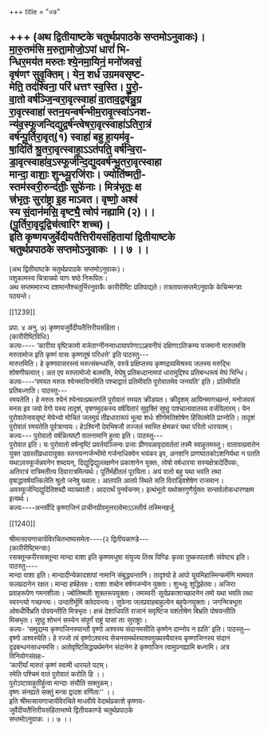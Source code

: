 +++
title = "०७"

+++
(अथ द्वितीयाष्टके चतुर्थप्रपाठके सप्तमोऽनुवाकः)।  
मा॒रु॒तम॑सि म॒रुता॒मोजो॒ऽपां धारां॑ भि-  
न्धिर॒मय॑त मरुतः श्ये॒नमा॒यिनं॒ मनो॑जवसं॒  
वृष॑णꣳ सुवृ॒क्तिम्। येन॒ शर्ध॑ उग्रमवसृष्ट-  
मेति॒ तद॑श्विना॒ परि॑ धत्तꣳ स्व॒स्ति। पु॒रो॒-  
वा॒तो वर्ष॑ञ्जि॒न्वरा॒वृत्स्वाहा॑ वा॒ताव॒द्वर्ष॑न्नु॒ग्र  
रा॒वृत्स्वाहा॑ स्तन॒यन्वर्ष॑न्भीम॒रावृ॒त्स्वा॑ऽनश-  
न्य॑व॒स्फूजन्दिद्युद्वर्ष॑न्त्वेषरा॒वृत्स्वाहा॑ऽतिरा॒त्रं  
वर्ष॑न्पू॒र्तिरा॒वृत्(१) स्वाहा॑ बहु हा॒यम॑वृ-  
षा॒दिति॑ श्रु॒तरा॒वृत्स्वाहा॒ऽऽत॑पति॒ वर्ष॑न्वि॒रा-  
डा॒वृत्स्वाहा॑व॒ऽस्फूर्ज॑न्दि॒द्युदवर्ष॑न्भू॒तरा॒वृत्स्वाहा  
मान्दा॒ वाशाः॒ शुन्ध्यू॒रजि॑राः। ज्योति॑ष्मती॒-  
स्तम॑स्वरी॒रुन्द॑तीः॒ सुफे॑नाः। मित्र॑भृतः॒ क्ष  
त्त्र॑भृतः॒ सुरा॑ष्ट्रा इ॒ह माऽवत। वृष्णो॒ अश्व॑  
स्य सं॒दान॑मसि॒ वृष्ट्यै॒ त्वोप॑ नह्यामि (२)।।  
(पू॒र्तिरा॒वृदूद्विच॑त्वारिꣳ शच्च)।  
इति कृष्णयजुर्वेदीयतैत्तिरीयसंहितायां द्वितीयाष्टके  
चतुर्थप्रपाठके सप्तमोऽनुवाकः ।। ७ ।।  
--------  
(अथ द्वितीयाष्टके चतुर्थप्रपाठके सप्तमोऽनुवाकः)।  
पशुकामस्य चित्राख्यो यागः षष्ठे निरूपितः।  
अथ सप्तममारभ्य दशमान्तैश्चतुर्भिरनुवाकैः कारीरीष्टिः प्रतिपाद्यते। तत्रतावत्सप्तमेऽनुवाके केचिन्मन्त्राः पठ्यन्ते।

[[1239]]

प्रपा. ४ अनु. ७) कृष्णयजुर्वेदीयतैत्तिरीयसंहिता।  
(कारीरीष्टिंविधिः)  
कल्पः---- ‘कारीया वृष्टिकामो यजेताग्नीनन्वाधायापरेणाऽऽहवनीयं दक्षिणाऽतिक्रम्य यजमानो मारुतमसि मरुतामोज इति कृष्णं वासः कृष्णतूषं परिधत्ते’ इति पाठस्तु---  
मारुतमिति। हे कृष्णवासरस्त्वं मरुत्संबन्ध्यसि, वस्त्रे प्रक्षिप्तस्य कृष्णद्रव्यमिश्रस्य जलस्य मरुद्भिः शोषणीयत्वात्। अत एव मरुतामोजो बलमसि, मेघेषु प्रतिबध्दानामपां धारामुद्दिश्य प्रतिबन्धरूषं मेघं भिन्धि।  
कल्पः----‘रमयत मरुतः श्येनमायिनमिति पश्चाद्वातं प्रतिमीवति पुरोवातमेव जनयति’ इति। प्रतिमीवति प्रतिबध्नाति। पाठस्तु---  
रमयतेति। हे मरुतः श्येनं श्येनवत्प्रबलगतिं पुरोवातं रमयत क्रीडयत। क्रीदृशम् आयिनमागच्छन्तं, मनोजवसं मनस इव जवो वेगो यस्य तादृशं, वृषणमुदकस्य वर्षयितारं सुवृक्तिं सुष्ठु पाश्चात्यवातस्य वर्जयितारम्। येन पुरोवातेनावसृष्टं मेघेभ्यो मोचितं जलमुग्रं तीव्रधारारूपं भूत्वा शर्धः शीर्णमतिशोषेण हिंसितमेति प्राप्नोति। तादृशं पुरोवातं रमयतेति पूर्वत्रान्वयः। हेऽश्विनौ देवभिषजौ तज्जलं स्वस्ति क्षेमकरं यथा परितो धारयतम्।  
कल्पः--- पुरोवातो वर्षन्नित्यष्टौ वातनामानि हुत्वा इति। पाठस्तु---  
पुरोवात इति। यः पुरोवातो वर्षन्वृष्टिं प्रवर्तयञ्जिन्वः प्रजाः प्रीणयन्नावृदावर्ततां तस्मै स्वाहुतमस्तु। वातावत्प्रवातेन युक्त उग्रस्तीव्रधारायुक्तः स्तनयन्गर्जन्भीमो गर्जनाधिक्येन भयंकर इव, अनशनि प्राणघातकोऽशनिर्यथा न पतति यथाऽवस्फूर्जन्नवनेन शब्दयन्, दिद्युद्विद्युल्लक्षणेन प्रकाशनेन युक्तः, त्वेषो वर्षधारया सस्यक्षेत्रादेर्दिपकः, अतिरात्रं रात्रिमतीत्य दिवारात्रमित्यर्थः। पूर्तिर्महीतलं पूरयिता। अयं वातो बहु यथा भवति तथा वृषाद्धावर्षयत्किलेति श्रुतो जनेषु ख्यातः। आतपति आतपे स्थिते सति विराड्विशेषेण राजमानः। अवस्फूर्जन्दिद्युदितिशब्दौ व्याख्यातौ। आदरार्थं पुनर्वचनम्। इत्थंभूतो यथोक्तगुणैर्युक्तः सन्सर्वलोकधारणक्षम इत्यर्थः।  
कल्पः----अन्तर्वेदि कृष्णाजिनं प्राचीनग्रीवमुत्तरलोमाऽऽस्तीर्य तस्मिन्खर्जू

[[1240]]

श्रीमत्सायणाचार्यविरचितभाष्यसमेता----(२ द्वितीयकाण्डे---  
(कारीरीष्टिमन्त्राः)  
रसक्तून्करीरसक्तून्वा मान्दा वाशा इति कृष्णमधुषा संयुज्य तिस्र पिण्डिः कृत्वा पुष्करपलाशैः संवेष्ट्य इति। पाठस्तु----  
मान्दा वाशा इति। मान्दादीन्येकादशापां नामानि संबुद्ध्यन्तानि। तादृश्यो हे आपो यूयमिहास्मिन्कर्मणि मामवत फलप्रदानेन रक्षत। मान्दा हर्षहेतवः। वाशाः शब्देन वर्षणजन्येन युक्ताः। शुन्ध्यूः शुद्धिहेतवः। अजिराः प्रवाहरूपेण गमनशीलाः। ज्बोतिष्मतीः शुक्लरूपयुक्ताः। तमस्वरीः सूर्यप्रकाशाच्छादनेन तमो यथा भवति तथा स्वरन्त्यो गच्छन्त्यः। उन्दतीर्भूमिं क्लेदयन्त्यः। सुफेना जलप्रवाहबाहुल्येन बहुफेनयुक्ताः। जगन्मित्रभूता ओषधीर्विभ्रति पोवयन्तीति मित्रभृतः। क्षत्त्रं देशाधिपतिं राजानं सवृष्टिज यशंतोषेण बिभ्रति पोषयन्तीति मित्त्रभृतः। सुष्ठु शोभनं सस्येन संपूर्णं राष्ट्रं यासां ताः सुराष्ट्राः।  
कल्पः- ‘समुद्यम्य कृष्णाजिनस्यान्तौ वृष्णो अश्वस्य संदानमसीति कृष्णेन दाम्नोप न ह्यति’ इति। पाठस्तु—  
वृष्णो अश्वस्येति। हे रज्जो त्वं वृष्णोऽश्वस्य सेचनसमर्थस्याश्वमुख्यस्यैवास्य कृष्णाजिनस्य संदानं दृढबन्धनसाधनमसि। अतोवृष्टिसिद्ध्यर्थमनेन संदानेन हे कृष्णाजिन त्वामुपनह्यामि बध्नामि। अत्र विनियोगसंग्रहः-  
‘कारीर्यां मारुतं कृष्णं स्वामी धारयते पटम्।  
रमेति पश्चिमं वातं पुरोवातं करोति हि ।।  
पुरोऽष्टावाहुतीर्हुत्वा मान्दाः संयौति सक्तुकम्।  
वृष्णः संनह्यते सक्तुं मन्त्रा द्वादश वर्णिताः’’ ।।  
इति श्रीमत्सायणाचार्यविरचिते माधवीये वेदार्थप्रकाशे कृष्णय-  
जुर्वेदीयतैत्तिरीयसंहिताभाष्ये द्वितीयकाण्डे चतुर्थप्रपाठके  
सप्तमोऽनुवाकः ।। ७ ।।  
